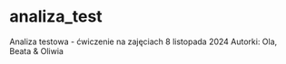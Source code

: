 # analiza_test
Analiza testowa - ćwiczenie na zajęciach 8 listopada 2024
Autorki: Ola, Beata & Oliwia
